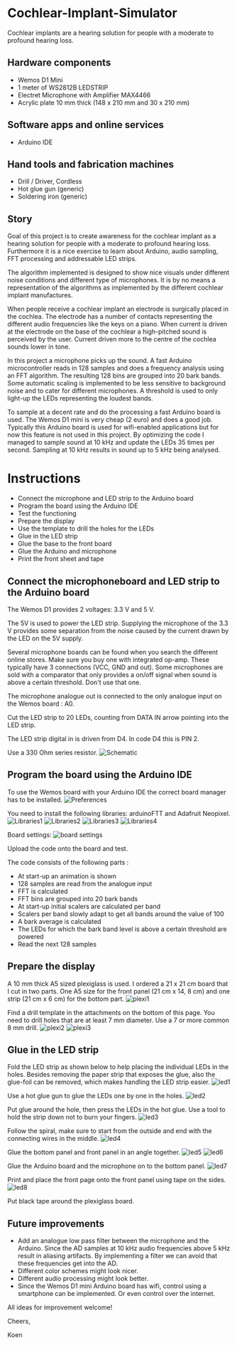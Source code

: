 # Cochlear-Implant-Simulator
Cochlear implants are a hearing solution for people with a moderate to profound hearing loss.

## Hardware components
* Wemos D1 Mini
* 1 meter of WS2812B LEDSTRIP
* Electret Microphone with Amplifier MAX4466
* Acrylic plate 10 mm thick (148 x 210 mm and 30 x 210 mm)

## Software apps and online services
* Arduino IDE	

## Hand tools and fabrication machines
* Drill / Driver, Cordless	
* Hot glue gun (generic)
* Soldering iron (generic)

## Story
Goal of this project is to create awareness for the cochlear implant as a hearing solution for people with a moderate to profound hearing loss. Furthermore it is a nice exercise to learn about Arduino, audio sampling, FFT processing and addressable LED strips.

The algorithm implemented is designed to show nice visuals under different noise conditions and different type of microphones. It is by no means a representation of the algorithms as implemented by the different cochlear implant manufactures.

When people receive a cochlear implant an electrode is surgically placed in the cochlea. The electrode has a number of contacts representing the different audio frequencies like the keys on a piano. When current is driven at the electrode on the base of the cochlear a high-pitched sound is perceived by the user. Current driven more to the centre of the cochlea sounds lower in tone.

In this project a microphone picks up the sound. A fast Arduino microcontroller reads in 128 samples and does a frequency analysis using an FFT algorithm. The resulting 128 bins are grouped into 20 bark bands. Some automatic scaling is implemented to be less sensitive to background noise and to cater for different microphones. A threshold is used to only light-up the LEDs representing the loudest bands.

To sample at a decent rate and do the processing a fast Arduino board is used. The Wemos D1 mini is very cheap (2 euro) and does a good job. Typically this Arduino board is used for wifi-enabled applications but for now this feature is not used in this project. By optimizing the code I managed to sample sound at 10 kHz and update the LEDs 35 times per second. Sampling at 10 kHz results in sound up to 5 kHz being analysed.

# Instructions
* Connect the microphone and LED strip to the Arduino board
* Program the board using the Arduino IDE
* Test the functioning
* Prepare the display
* Use the template to drill the holes for the LEDs
* Glue in the LED strip
* Glue the base to the front board
* Glue the Arduino and microphone
* Print the front sheet and tape

## Connect the microphoneboard and LED strip to the Arduino board

The Wemos D1 provides 2 voltages: 3.3 V and 5 V.

The 5V is used to power the LED strip. Supplying the microphone of the 3.3 V provides some separation from the noise caused by the current drawn by the LED on the 5V supply.

Several microphone boards can be found when you search the different online stores. Make sure you buy one with integrated op-amp. These typically have 3 connections (VCC, GND and out). Some microphones are sold with a comparator that only provides a on/off signal when sound is above a certain threshold. Don't use that one.

The microphone analogue out is connected to the only analogue input on the Wemos board : A0.

Cut the LED strip to 20 LEDs, counting from DATA IN arrow pointing into the LED strip.

The LED strip digital in is driven from D4. In code D4 this is PIN 2.

Use a 330 Ohm series resistor.
![Schematic](https://github.com/KoenVdH/Cochlear-Implant-Simulator/blob/master/images/schematic.jpeg)

## Program the board using the Arduino IDE
To use the Wemos board with your Arduino IDE the correct board manager has to be installed.
![Preferences](https://github.com/KoenVdH/Cochlear-Implant-Simulator/blob/master/images/preferences.jpeg)

You need to install the following libraries: arduinoFTT and Adafruit Neopixel.
![Libraries1](https://github.com/KoenVdH/Cochlear-Implant-Simulator/blob/master/images/libraries1.jpeg)
![Libraries2](https://github.com/KoenVdH/Cochlear-Implant-Simulator/blob/master/images/libraries2.jpeg)
![Libraries3](https://github.com/KoenVdH/Cochlear-Implant-Simulator/blob/master/images/libraries3.jpeg)
![Libraries4](https://github.com/KoenVdH/Cochlear-Implant-Simulator/blob/master/images/libraries4.jpeg)

Board settings:
![board settings](https://github.com/KoenVdH/Cochlear-Implant-Simulator/blob/master/images/board-settings.jpeg)

Upload the code onto the board and test.

The code consists of the following parts :
* At start-up an animation is shown
* 128 samples are read from the analogue input
* FFT is calculated
* FFT bins are grouped into 20 bark bands
* At start-up initial scalers are calculated per band
* Scalers per band slowly adapt to get all bands around the value of 100
* A bark average is calculated
* The LEDs for which the bark band level is above a certain threshold are powered
* Read the next 128 samples

## Prepare the display
A 10 mm thick A5 sized plexiglass is used. I ordered a 21 x 21 cm board that I cut in two parts. One A5 size for the front panel (21 cm x 14, 8 cm) and one strip (21 cm x 6 cm) for the bottom part.
![plexi1](https://github.com/KoenVdH/Cochlear-Implant-Simulator/blob/master/images/plexi1.jpg)

Find a drill template in the attachments on the bottom of this page. You need to drill holes that are at least 7 mm diameter. Use a 7 or more common 8 mm drill.
![plexi2](https://github.com/KoenVdH/Cochlear-Implant-Simulator/blob/master/images/plexi2.jpg)
![plexi3](https://github.com/KoenVdH/Cochlear-Implant-Simulator/blob/master/images/plexi3.jpg)

## Glue in the LED strip
Fold the LED strip as shown below to help placing the individual LEDs in the holes. Besides removing the paper strip that exposes the glue, also the glue-foil can be removed, which makes handling the LED strip easier.
![led1](https://github.com/KoenVdH/Cochlear-Implant-Simulator/blob/master/images/led1.jpg)

Use a hot glue gun to glue the LEDs one by one in the holes.
![led2](https://github.com/KoenVdH/Cochlear-Implant-Simulator/blob/master/images/led2.jpg)

Put glue around the hole, then press the LEDs in the hot glue. Use a tool to hold the strip down not to burn your fingers.
![led3](https://github.com/KoenVdH/Cochlear-Implant-Simulator/blob/master/images/led3.jpg)

Follow the spiral, make sure to start from the outside and end with the connecting wires in the middle.
![led4](https://github.com/KoenVdH/Cochlear-Implant-Simulator/blob/master/images/led4.jpg)

Glue the bottom panel and front panel in an angle together.
![led5](https://github.com/KoenVdH/Cochlear-Implant-Simulator/blob/master/images/led5.jpg)
![led6](https://github.com/KoenVdH/Cochlear-Implant-Simulator/blob/master/images/led6.jpg)

Glue the Arduino board and the microphone on to the bottom panel.
![led7](https://github.com/KoenVdH/Cochlear-Implant-Simulator/blob/master/images/led7.jpg)

Print and place the front page onto the front panel using tape on the sides.
![led8](https://github.com/KoenVdH/Cochlear-Implant-Simulator/blob/master/images/led8.jpeg)

Put black tape around the plexiglass board.

## Future improvements
* Add an analogue low pass filter between the microphone and the Arduino. Since the AD samples at 10 kHz audio frequencies above 5 kHz result in aliasing artifacts. By implementing a filter we can avoid that these frequencies get into the AD.
* Different color schemes might look nicer.
* Different audio processing might look better.
* Since the Wemos D1 mini Arduino board has wifi, control using a smartphone can be implemented. Or even control over the internet.

All ideas for improvement welcome!

Cheers,

Koen
